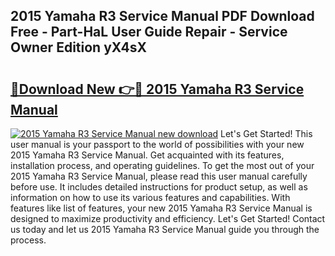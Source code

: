 ## 2015 Yamaha R3 Service Manual PDF Download Free - Part-HaL User Guide Repair - Service Owner Edition yX4sX

# <h2><a href="http://bc40536.oget.top/?id=2015+Yamaha+R3+Service+Manual">🔗Download New 👉🔴 2015 Yamaha R3 Service Manual</a></h2>

[![2015 Yamaha R3 Service Manual new download](https://i.imgur.com/5g1atiW.png)](http://bc40536.oget.top/?id=2015+Yamaha+R3+Service+Manual)
Let's Get Started! This user manual is your passport to the world of possibilities with your new 2015 Yamaha R3 Service Manual. Get acquainted with its features, installation process, and operating guidelines. To get the most out of your 2015 Yamaha R3 Service Manual, please read this user manual carefully before use. It includes detailed instructions for product setup, as well as information on how to use its various features and capabilities. With features like list of features, your new 2015 Yamaha R3 Service Manual is designed to maximize productivity and efficiency. Let's Get Started! Contact us today and let us 2015 Yamaha R3 Service Manual guide you through the process.
